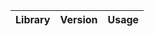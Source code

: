 | Library    | Version | Usage                                            |
|------------|---------|--------------------------------------------------|